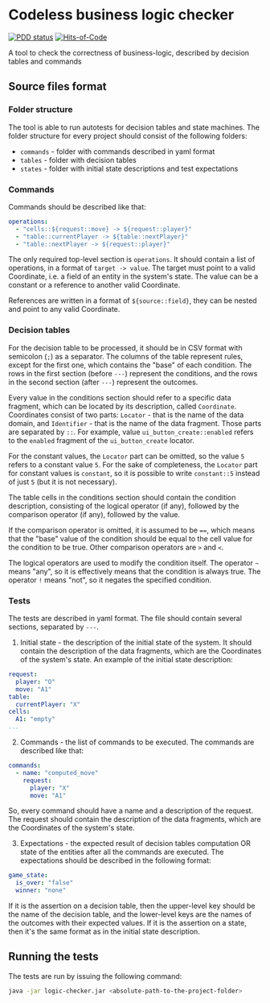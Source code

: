 # Codeless business logic checker

[![PDD status](https://www.0pdd.com/svg?name=Decision-Driven-Development/logic-checker)](https://www.0pdd.com/p?name=Decision-Driven-Development/logic-checker)
[![Hits-of-Code](https://hitsofcode.com/github/Decision-Driven-Development/logic-checker)](https://hitsofcode.com/github/Decision-Driven-Development/logic-checker/view)

A tool to check the correctness of business-logic, described by decision tables and commands

## Source files format

### Folder structure

The tool is able to run autotests for decision tables and state machines. The folder structure for 
every project should consist of the following folders:

- `commands` - folder with commands described in yaml format
- `tables` - folder with decision tables
- `states` - folder with initial state descriptions and test expectations

### Commands

Commands should be described like that:

```yaml
operations:
  - "cells::${request::move} -> ${request::player}"
  - "table::currentPlayer -> ${table::nextPlayer}"
  - "table::nextPlayer -> ${request::player}"
```

The only required top-level section is `operations`. It should contain a list of operations, in a 
format of `target -> value`. The target must point to a valid Coordinate, i.e. a field of an entity
in the system's state. The value can be a constant or a reference to another valid Coordinate. 

References are written in a format of `${source::field}`, they can be nested and point to any valid
Coordinate.

### Decision tables

For the decision table to be processed, it should be in CSV format with semicolon (`;`) as a separator.
The columns of the table represent rules, except for the first one, which contains the "base" of each
condition. The rows in the first section (before `---`) represent the conditions, and the rows in the second
section (after `---`) represent the outcomes.

Every value in the conditions section should refer to a specific data fragment, which can be located
by its description, called `Coordinate`. Coordinates consist of two parts: `Locator` - that is the
name of the data domain, and `Identifier` - that is the name of the data fragment. Those parts are separated
by `::`. For example, value `ui_button_create::enabled` refers to the `enabled` fragment of the
`ui_button_create` locator.

For the constant values, the `Locator` part can be omitted, so the value `5` refers to a constant value `5`.
For the sake of completeness, the `Locator` part for constant values is `constant`, so it is possible to
write `constant::5` instead of just `5` (but it is not necessary).

The table cells in the conditions section should contain the condition description, consisting of
the logical operator (if any), followed by the comparison operator (if any), followed by the value.

If the comparison operator is omitted, it is assumed to be `==`, which means that the "base" value of
the condition should be equal to the cell value for the condition to be true. Other comparison operators
are `>` and `<`.

The logical operators are used to modify the condition itself. The operator `~` means "any", so it is
effectively means that the condition is always true. The operator `!` means "not", so it negates the
specified condition.

### Tests

The tests are described in yaml format. The file should contain several sections, separated by `---`.

1. Initial state - the description of the initial state of the system. It should contain the description
of the data fragments, which are the Coordinates of the system's state. An example of the initial state
description:

```yaml
request:
  player: "O"
  move: "A1"
table:
  currentPlayer: "X"
cells:
  A1: "empty"
...
```

2. Commands - the list of commands to be executed. The commands are described like that:

```yaml
commands:
  - name: "computed_move"
    request:
      player: "X"
      move: "A1"
```

So, every command should have a name and a description of the request. The request should contain the
description of the data fragments, which are the Coordinates of the system's state.

3. Expectations - the expected result of decision tables computation OR state of the entities after 
all the commands are executed. The expectations should be described in the following format:

```yaml
game_state:
  is_over: "false"
  winner: "none"
```

If it is the assertion on a decision table, then the upper-level key should be the name of the 
decision table, and the lower-level keys are the names of the outcomes with their expected values.
If it is the assertion on a state, then it's the same format as in the initial state description.

## Running the tests

The tests are run by issuing the following command:

```bash
java -jar logic-checker.jar <absolute-path-to-the-project-folder>
```
